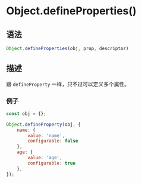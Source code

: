 # Object.defineProperties()

## 语法

```js
Object.defineProperties(obj, prop, descriptor)
```

## 描述
跟 `defineProperty` 一样，只不过可以定义多个属性。


### 例子
```js
const obj = {};

Object.defineProperty(obj, {
	name: {
        value: 'name',
	    configurable: false
    },
    age: {
        value: 'age',
	    configurable: true
    },
});
```